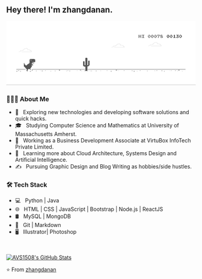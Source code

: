 <h2> Hey there! I'm zhangdanan.</h2>

![image](https://github.com/zhangdanan/zhangdanan/blob/master/dino.gif)

<h3> 👨🏻‍💻 About Me </h3>

- 🤔 &nbsp; Exploring new technologies and developing software solutions and quick hacks.
- 🎓 &nbsp; Studying Computer Science and Mathematics at University of Massachusetts Amherst.
- 💼 &nbsp; Working as a Business Development Associate at VirtuBox InfoTech Private Limited.
- 🌱 &nbsp; Learning more about Cloud Architecture, Systems Design and Artificial Intelligence.
- ✍️ &nbsp; Pursuing Graphic Design and Blog Writing as hobbies/side hustles.

<h3>🛠 Tech Stack</h3>

- 💻 &nbsp; Python | Java 
- 🌐 &nbsp; HTML | CSS | JavaScript | Bootstrap | Node.js | ReactJS
- 🛢 &nbsp; MySQL | MongoDB
- 🔧 &nbsp; Git | Markdown 
- 🖥 &nbsp; Illustrator| Photoshop 

<br/>

[![AVS1508's GitHub Stats](https://github-readme-stats.vercel.app/api?username=zhangdanan&show_icons=true)](https://github.com/zhangdanan)





⭐️ From [zhangdanan](https://github.com/zhangdanan)
